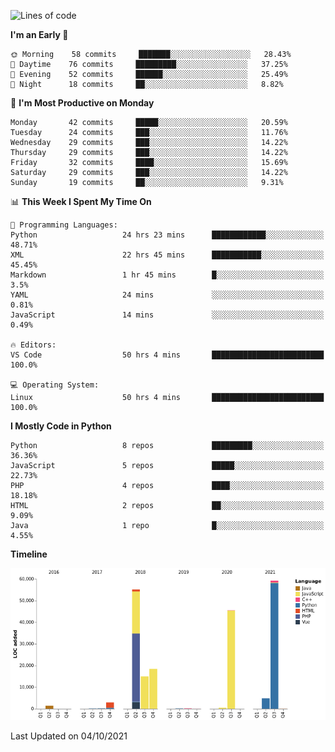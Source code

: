 <!--START_SECTION:waka-->
![Lines of code](https://img.shields.io/badge/From%20Hello%20World%20I%27ve%20Written-203566%20lines%20of%20code-blue)

**I'm an Early 🐤** 

```text
🌞 Morning    58 commits     ███████░░░░░░░░░░░░░░░░░░   28.43% 
🌆 Daytime    76 commits     █████████░░░░░░░░░░░░░░░░   37.25% 
🌃 Evening    52 commits     ██████░░░░░░░░░░░░░░░░░░░   25.49% 
🌙 Night      18 commits     ██░░░░░░░░░░░░░░░░░░░░░░░   8.82%

```
📅 **I'm Most Productive on Monday** 

```text
Monday       42 commits     █████░░░░░░░░░░░░░░░░░░░░   20.59% 
Tuesday      24 commits     ███░░░░░░░░░░░░░░░░░░░░░░   11.76% 
Wednesday    29 commits     ███░░░░░░░░░░░░░░░░░░░░░░   14.22% 
Thursday     29 commits     ███░░░░░░░░░░░░░░░░░░░░░░   14.22% 
Friday       32 commits     ████░░░░░░░░░░░░░░░░░░░░░   15.69% 
Saturday     29 commits     ███░░░░░░░░░░░░░░░░░░░░░░   14.22% 
Sunday       19 commits     ██░░░░░░░░░░░░░░░░░░░░░░░   9.31%

```


📊 **This Week I Spent My Time On** 

```text
💬 Programming Languages: 
Python                   24 hrs 23 mins      ████████████░░░░░░░░░░░░░   48.71% 
XML                      22 hrs 45 mins      ███████████░░░░░░░░░░░░░░   45.45% 
Markdown                 1 hr 45 mins        █░░░░░░░░░░░░░░░░░░░░░░░░   3.5% 
YAML                     24 mins             ░░░░░░░░░░░░░░░░░░░░░░░░░   0.81% 
JavaScript               14 mins             ░░░░░░░░░░░░░░░░░░░░░░░░░   0.49%

🔥 Editors: 
VS Code                  50 hrs 4 mins       █████████████████████████   100.0%

💻 Operating System: 
Linux                    50 hrs 4 mins       █████████████████████████   100.0%

```

**I Mostly Code in Python** 

```text
Python                   8 repos             █████████░░░░░░░░░░░░░░░░   36.36% 
JavaScript               5 repos             █████░░░░░░░░░░░░░░░░░░░░   22.73% 
PHP                      4 repos             ████░░░░░░░░░░░░░░░░░░░░░   18.18% 
HTML                     2 repos             ██░░░░░░░░░░░░░░░░░░░░░░░   9.09% 
Java                     1 repo              █░░░░░░░░░░░░░░░░░░░░░░░░   4.55%

```


**Timeline**

![Chart not found](https://raw.githubusercontent.com/telesoho/telesoho/master/charts/bar_graph.png) 


 Last Updated on 04/10/2021
<!--END_SECTION:waka-->


<!--
**telesoho/telesoho** is a ✨ _special_ ✨ repository because its `README.md` (this file) appears on your GitHub profile.

Here are some ideas to get you started:

- 🔭 I’m currently working on ...
- 🌱 I’m currently learning ...
- 👯 I’m looking to collaborate on ...
- 🤔 I’m looking for help with ...
- 💬 Ask me about ...
- 📫 How to reach me: ...
- 😄 Pronouns: ...
- ⚡ Fun fact: ...
-->
